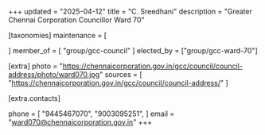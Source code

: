 +++
updated = "2025-04-12"
title = "C. Sreedhani"
description = "Greater Chennai Corporation Councillor Ward 70"

[taxonomies]
maintenance = [

]
member_of = [
    "group/gcc-council"
]
elected_by = ["group/gcc-ward-70"]

[extra]
photo = "https://chennaicorporation.gov.in/gcc/council/council-address/photo/ward070.jpg"
sources = [
    "https://chennaicorporation.gov.in/gcc/council/council-address/"
]

[extra.contacts]

phone = [
    "9445467070",
    "9003095251",
    ]
email = "ward070@chennaicorporation.gov.in"
+++
